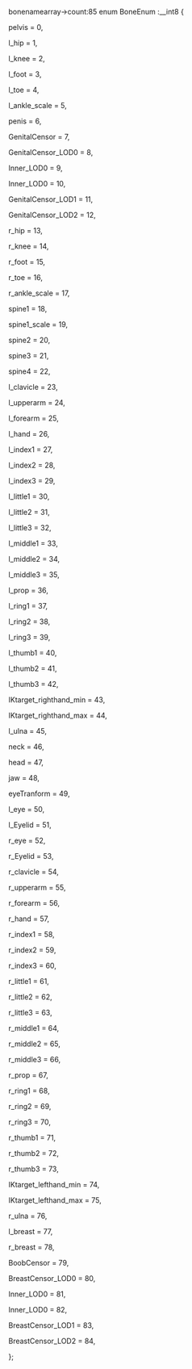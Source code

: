 
bonenamearray->count:85
enum BoneEnum :__int8 {

pelvis = 0,

l_hip = 1,

l_knee = 2,

l_foot = 3,

l_toe = 4,

l_ankle_scale = 5,

penis = 6,

GenitalCensor = 7,

GenitalCensor_LOD0 = 8,

Inner_LOD0 = 9,

Inner_LOD0 = 10,

GenitalCensor_LOD1 = 11,

GenitalCensor_LOD2 = 12,

r_hip = 13,

r_knee = 14,

r_foot = 15,

r_toe = 16,

r_ankle_scale = 17,

spine1 = 18,

spine1_scale = 19,

spine2 = 20,

spine3 = 21,

spine4 = 22,

l_clavicle = 23,

l_upperarm = 24,

l_forearm = 25,

l_hand = 26,

l_index1 = 27,

l_index2 = 28,

l_index3 = 29,

l_little1 = 30,

l_little2 = 31,

l_little3 = 32,

l_middle1 = 33,

l_middle2 = 34,

l_middle3 = 35,

l_prop = 36,

l_ring1 = 37,

l_ring2 = 38,


l_ring3 = 39,


l_thumb1 = 40,


l_thumb2 = 41,


l_thumb3 = 42,


IKtarget_righthand_min = 43,


IKtarget_righthand_max = 44,


l_ulna = 45,


neck = 46,


head = 47,


jaw = 48,


eyeTranform = 49,


l_eye = 50,


l_Eyelid = 51,


r_eye = 52,


r_Eyelid = 53,


r_clavicle = 54,


r_upperarm = 55,


r_forearm = 56,


r_hand = 57,


r_index1 = 58,


r_index2 = 59,

r_index3 = 60,

r_little1 = 61,

r_little2 = 62,

r_little3 = 63,

r_middle1 = 64,

r_middle2 = 65,

r_middle3 = 66,

r_prop = 67,

r_ring1 = 68,

r_ring2 = 69,

r_ring3 = 70,

r_thumb1 = 71,

r_thumb2 = 72,

r_thumb3 = 73,

IKtarget_lefthand_min = 74,

IKtarget_lefthand_max = 75,

r_ulna = 76,

l_breast = 77,

r_breast = 78,

BoobCensor = 79,

BreastCensor_LOD0 = 80,

Inner_LOD0 = 81,

Inner_LOD0 = 82,

BreastCensor_LOD1 = 83,

BreastCensor_LOD2 = 84,

};
